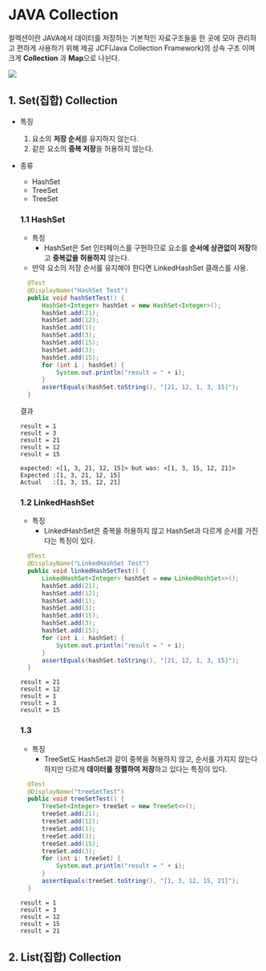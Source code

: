 # JAVA Collection
>
컬렉션이란 JAVA에서 데이터를 저장하는 기본적인 자료구조들을 한 곳에 모아 관리하고 편하게 사용하기 위해 제공 JCF(Java Collection Framework)의 상속 구조 이며 크게 **Collection** 과 **Map**으로 나뉜다.

![](https://images.velog.io/images/hong-brother/post/c07e3d05-6adc-4d11-9d20-41126f31a15b/JCF%202.001.jpeg)


## 1. Set(집합) Collection
- 특징
	1. 요소의 **저장 순서**를 유지하지 않는다.
	2. 같은 요소의 **중복 저장**을 허용하지 않는다.
    
- 종류
	- HashSet<E>
  	- TreeSet<E>
  	- TreeSet<E>

  ### 1.1 HashSet
  - 특징
  	- HashSet은 Set 인터페이스를 구현하므로 요소를 **순서에 상관없이 저장**하고 **중복값을 허용하지** 않는다.
  - 만약 요소의 저장 순서를 유지해야 한다면 LinkedHashSet 클래스를 사용.
  
  ```java
    @Test
    @DisplayName("HashSet Test")
    public void hashSetTest() {
        HashSet<Integer> hashSet = new HashSet<Integer>();
        hashSet.add(21);
        hashSet.add(12);
        hashSet.add(1);
        hashSet.add(3);
        hashSet.add(15);
        hashSet.add(3);
        hashSet.add(15);
        for (int i : hashSet) {
            System.out.println("result = " + i);
        }
		assertEquals(hashSet.toString(), "[21, 12, 1, 3, 15]");
    }
  ```
  결과   
  ```
  result = 1
  result = 3
  result = 21
  result = 12
  result = 15

  expected: <[1, 3, 21, 12, 15]> but was: <[1, 3, 15, 12, 21]>
  Expected :[1, 3, 21, 12, 15]
  Actual   :[1, 3, 15, 12, 21]
  ```
  
  ### 1.2 LinkedHashSet
  - 특징
  	- LinkedHashSet은 중복을 허용하지 않고 HashSet과 다르게 순서를 가진다는 특징이 있다.
  
  ```java
    @Test
    @DisplayName("LinkedHashSet Test")
    public void linkedHashSetTest() {
        LinkedHashSet<Integer> hashSet = new LinkedHashSet<>();
        hashSet.add(21);
        hashSet.add(12);
        hashSet.add(1);
        hashSet.add(3);
        hashSet.add(15);
        hashSet.add(3);
        hashSet.add(15);
        for (int i : hashSet) {
            System.out.println("result = " + i);
        }
        assertEquals(hashSet.toString(), "[21, 12, 1, 3, 15]");
    }
  ```
  ```
  result = 21
  result = 12
  result = 1
  result = 3
  result = 15
  ```
  
  ### 1.3 
  - 특징
  	- TreeSet도 HashSet과 같이 중복을 허용하지 않고, 순서를 가지지 않는다 하지만 다르게 **데이터를 정렬하여 저장**하고 있다는 특징이 있다.
  
  ```java
    @Test
    @DisplayName("treeSetTest")
    public void treeSetTest() {
        TreeSet<Integer> treeSet = new TreeSet<>();
        treeSet.add(21);
        treeSet.add(12);
        treeSet.add(1);
        treeSet.add(3);
        treeSet.add(15);
        treeSet.add(3);
        for (int i: treeSet) {
            System.out.println("result = " + i);
        }
        assertEquals(treeSet.toString(), "[1, 3, 12, 15, 21]");
    }
  ```
  
  ```
  result = 1
  result = 3
  result = 12
  result = 15
  result = 21
  ```
  
 
## 2. List(집합) Collection
